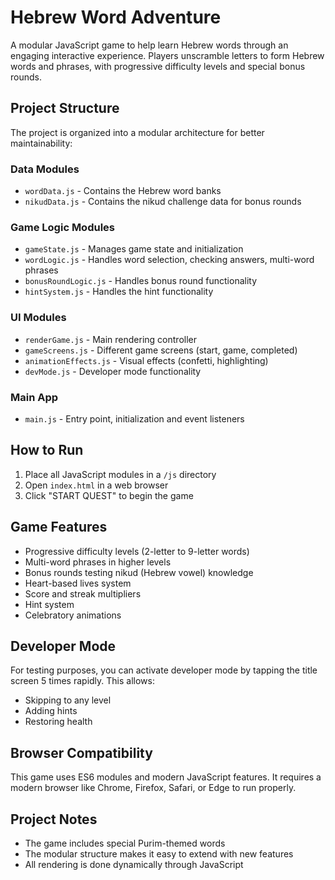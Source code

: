 # Hebrew Word Adventure

A modular JavaScript game to help learn Hebrew words through an engaging interactive experience. Players unscramble letters to form Hebrew words and phrases, with progressive difficulty levels and special bonus rounds.

## Project Structure

The project is organized into a modular architecture for better maintainability:

### Data Modules
- `wordData.js` - Contains the Hebrew word banks
- `nikudData.js` - Contains the nikud challenge data for bonus rounds

### Game Logic Modules
- `gameState.js` - Manages game state and initialization
- `wordLogic.js` - Handles word selection, checking answers, multi-word phrases
- `bonusRoundLogic.js` - Handles bonus round functionality
- `hintSystem.js` - Handles the hint functionality

### UI Modules
- `renderGame.js` - Main rendering controller
- `gameScreens.js` - Different game screens (start, game, completed)
- `animationEffects.js` - Visual effects (confetti, highlighting)
- `devMode.js` - Developer mode functionality

### Main App
- `main.js` - Entry point, initialization and event listeners

## How to Run

1. Place all JavaScript modules in a `/js` directory
2. Open `index.html` in a web browser
3. Click "START QUEST" to begin the game

## Game Features

- Progressive difficulty levels (2-letter to 9-letter words)
- Multi-word phrases in higher levels
- Bonus rounds testing nikud (Hebrew vowel) knowledge
- Heart-based lives system
- Score and streak multipliers
- Hint system
- Celebratory animations

## Developer Mode

For testing purposes, you can activate developer mode by tapping the title screen 5 times rapidly. This allows:
- Skipping to any level
- Adding hints
- Restoring health

## Browser Compatibility

This game uses ES6 modules and modern JavaScript features. It requires a modern browser like Chrome, Firefox, Safari, or Edge to run properly.

## Project Notes

- The game includes special Purim-themed words
- The modular structure makes it easy to extend with new features
- All rendering is done dynamically through JavaScript
